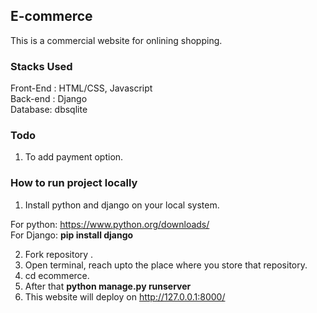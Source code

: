 ## E-commerce
This is a commercial website for onlining shopping.

### Stacks Used

Front-End : HTML/CSS, Javascript <br/>
Back-end : Django <br/>
Database: dbsqlite

### Todo
1. To add payment option.

### How to run project locally
1. Install python and django on your local system.

For python: https://www.python.org/downloads/  <br/>
For Django:  <b>pip install django</b> 

2. Fork repository .
3. Open terminal, reach upto the place where you store that repository.
4. cd ecommerce.
5. After that <b>python manage.py runserver</b>
6. This website will deploy on http://127.0.0.1:8000/

